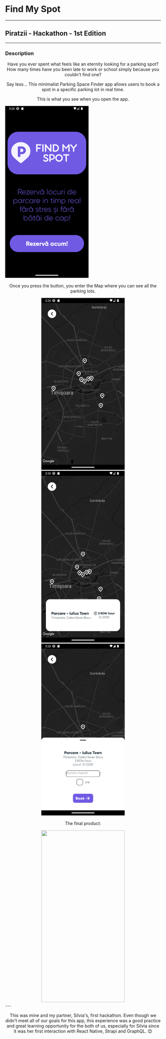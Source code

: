# Find My Spot

---

## Piratzii - Hackathon - 1st Edition

---

### Description
<p align="center">Have you ever spent what feels like an eternity looking for a parking spot? How many times have you been late to work or school simply because you couldn't find one?
</p>
<p align="center">Say less... This minimalist Parking Space Finder app allows users to book a spot in a specific parking lot in real time.</p>

<p align="center">This is what you see when you open the app.</p>
<View align="center">
    <img src="mobile/pics/Landing.png" height="555" width="270">
</View>


<p align="center">Once you press the button, you enter the Map where you can see all the parking lots.</p>
<div align="center" style="flex-direction:row;" >
    <img src="mobile/pics/map.png" height="555" width="270">
    <img src="mobile/pics/modal.png" height="555" width="270">
    <img src="mobile/pics/sheet.png" height="555" width="270">
</div>
<p align="center">The final product:</p>
<div align="center">
    <img src="mobile/pics/final.gif" height="555" width="270" >
</div>
---

<p align="center">This was mine and my partner, Silvia's, first hackathon. Even though we didn't meet all of our goals for this app, this experience was a good practice and great learning opportunity for the both of us, especially for Silvia since it was her first interaction with React Native, Strapi and GraphQL. &#x1F60A</p>